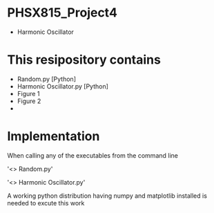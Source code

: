 # PHSX815_Project4
- Harmonic Oscillator



# This resipository contains 

* Random.py [Python]
* Harmonic Oscillator.py [Python]
* Figure 1
* Figure 2
* 


# Implementation
When calling any of the executables from the command line 

'<> Random.py'

'<> Harmonic Oscillator.py'



A working python distribution having numpy and matplotlib installed is needed to excute this work
